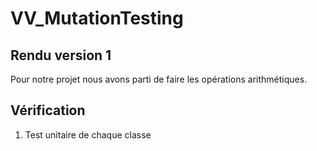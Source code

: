 # VV_MutationTesting

## Rendu version 1

Pour notre projet nous avons parti de faire les opérations arithmétiques. 



## Vérification

1. Test unitaire de chaque classe

